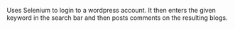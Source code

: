 Uses Selenium to login to a wordpress account. It then enters the given keyword in the search bar and then posts comments on the resulting blogs.
